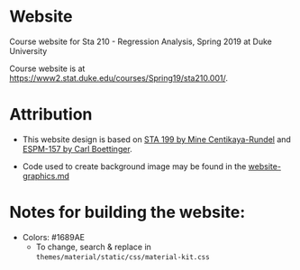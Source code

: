 # Website
Course website for Sta 210 - Regression Analysis, Spring 2019 at Duke University

Course website is at https://www2.stat.duke.edu/courses/Spring19/sta210.001/.

# Attribution

- This website design is based on [STA 199 by Mine Centikaya-Rundel](https://www2.stat.duke.edu/courses/Spring18/Sta199/) and [ESPM-157 by Carl Boettinger](https://espm-157.carlboettiger.info/).

- Code used to create background image may be found in the [website-graphics.md](website-graphics.md)

# Notes for building the website:

- Colors: #1689AE
  - To change, search & replace in `themes/material/static/css/material-kit.css`
